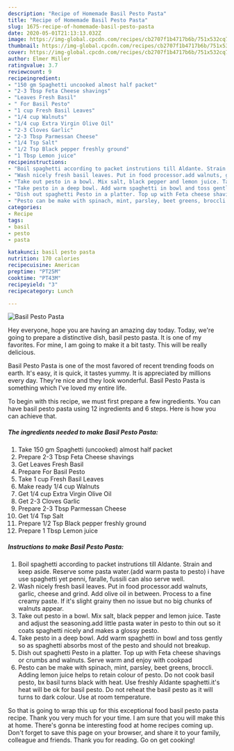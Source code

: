 ```yaml
---
description: "Recipe of Homemade Basil Pesto Pasta"
title: "Recipe of Homemade Basil Pesto Pasta"
slug: 1675-recipe-of-homemade-basil-pesto-pasta
date: 2020-05-01T21:13:13.032Z
image: https://img-global.cpcdn.com/recipes/cb2707f1b4717b6b/751x532cq70/basil-pesto-pasta-recipe-main-photo.jpg
thumbnail: https://img-global.cpcdn.com/recipes/cb2707f1b4717b6b/751x532cq70/basil-pesto-pasta-recipe-main-photo.jpg
cover: https://img-global.cpcdn.com/recipes/cb2707f1b4717b6b/751x532cq70/basil-pesto-pasta-recipe-main-photo.jpg
author: Elmer Miller
ratingvalue: 3.7
reviewcount: 9
recipeingredient:
- "150 gm Spaghetti uncooked almost half packet"
- "2-3 Tbsp Feta Cheese shavings"
- "Leaves Fresh Basil"
- " For Basil Pesto"
- "1 cup Fresh Basil Leaves"
- "1/4 cup Walnuts"
- "1/4 cup Extra Virgin Olive Oil"
- "2-3 Cloves Garlic"
- "2-3 Tbsp Parmessan Cheese"
- "1/4 Tsp Salt"
- "1/2 Tsp Black pepper freshly ground"
- "1 Tbsp Lemon juice"
recipeinstructions:
- "Boil spaghetti according to packet instrutions till Aldante. Strain and keep aside. Reserve some pasta water.(add warm pasta to pesto) i have use spaghetti yet penni, faralle, fussili can also serve well."
- "Wash nicely fresh basil leaves. Put in food processor.add walnuts, garlic, cheese and grind. Add olive oil in between. Process to a fine creamy paste. If it&#39;s slight grainy then no issue but no big chunks of walnuts appear."
- "Take out pesto in a bowl. Mix salt, black pepper and lemon juice. Taste and adjust the seasoning.add little pasta water in pesto to thin out so it coats spaghetti nicely and makes a glossy pesto."
- "Take pesto in a deep bowl. Add warm spaghetti in bowl and toss gently so as spaghetti absorbs most of the pesto and should not breakup."
- "Dish out spaghetti Pesto in a platter. Top up with Feta cheese shavings or crumbs and walnuts. Serve warm and enjoy with cookpad"
- "Pesto can be make with spinach, mint, parsley, beet greens, broccli. Adding lemon juice helps to retain colour of pesto. Do not cook basil pesto, bx basil turns black with heat. Use freshly Aldante spaghetti.it&#39;s heat will be ok for basil pesto. Do not reheat the basil pesto as it will turns to dark colour. Use at room temperature."
categories:
- Recipe
tags:
- basil
- pesto
- pasta

katakunci: basil pesto pasta 
nutrition: 170 calories
recipecuisine: American
preptime: "PT25M"
cooktime: "PT43M"
recipeyield: "3"
recipecategory: Lunch

---
```



![Basil Pesto Pasta](https://img-global.cpcdn.com/recipes/cb2707f1b4717b6b/751x532cq70/basil-pesto-pasta-recipe-main-photo.jpg)

Hey everyone, hope you are having an amazing day today. Today, we're going to prepare a distinctive dish, basil pesto pasta. It is one of my favorites. For mine, I am going to make it a bit tasty. This will be really delicious.



Basil Pesto Pasta is one of the most favored of recent trending foods on earth. It's easy, it is quick, it tastes yummy. It is appreciated by millions every day. They're nice and they look wonderful. Basil Pesto Pasta is something which I've loved my entire life.


To begin with this recipe, we must first prepare a few ingredients. You can have basil pesto pasta using 12 ingredients and 6 steps. Here is how you can achieve that.

<!--inarticleads1-->

##### The ingredients needed to make Basil Pesto Pasta:

1. Take 150 gm Spaghetti (uncooked) almost half packet
1. Prepare 2-3 Tbsp Feta Cheese shavings
1. Get Leaves Fresh Basil
1. Prepare  For Basil Pesto
1. Take 1 cup Fresh Basil Leaves
1. Make ready 1/4 cup Walnuts
1. Get 1/4 cup Extra Virgin Olive Oil
1. Get 2-3 Cloves Garlic
1. Prepare 2-3 Tbsp Parmessan Cheese
1. Get 1/4 Tsp Salt
1. Prepare 1/2 Tsp Black pepper freshly ground
1. Prepare 1 Tbsp Lemon juice




<!--inarticleads2-->

##### Instructions to make Basil Pesto Pasta:

1. Boil spaghetti according to packet instrutions till Aldante. Strain and keep aside. Reserve some pasta water.(add warm pasta to pesto) i have use spaghetti yet penni, faralle, fussili can also serve well.
1. Wash nicely fresh basil leaves. Put in food processor.add walnuts, garlic, cheese and grind. Add olive oil in between. Process to a fine creamy paste. If it&#39;s slight grainy then no issue but no big chunks of walnuts appear.
1. Take out pesto in a bowl. Mix salt, black pepper and lemon juice. Taste and adjust the seasoning.add little pasta water in pesto to thin out so it coats spaghetti nicely and makes a glossy pesto.
1. Take pesto in a deep bowl. Add warm spaghetti in bowl and toss gently so as spaghetti absorbs most of the pesto and should not breakup.
1. Dish out spaghetti Pesto in a platter. Top up with Feta cheese shavings or crumbs and walnuts. Serve warm and enjoy with cookpad
1. Pesto can be make with spinach, mint, parsley, beet greens, broccli. Adding lemon juice helps to retain colour of pesto. Do not cook basil pesto, bx basil turns black with heat. Use freshly Aldante spaghetti.it&#39;s heat will be ok for basil pesto. Do not reheat the basil pesto as it will turns to dark colour. Use at room temperature.




So that is going to wrap this up for this exceptional food basil pesto pasta recipe. Thank you very much for your time. I am sure that you will make this at home. There's gonna be interesting food at home recipes coming up. Don't forget to save this page on your browser, and share it to your family, colleague and friends. Thank you for reading. Go on get cooking!
